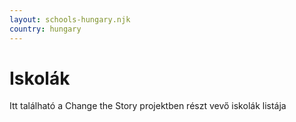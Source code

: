 ```yaml
---
layout: schools-hungary.njk
country: hungary
---
```

# Iskolák
Itt található a Change the Story projektben részt vevő iskolák listája


